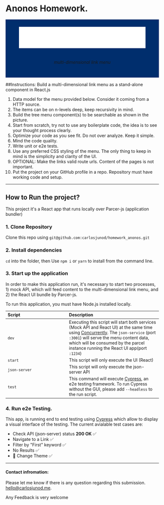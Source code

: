 # Anonos Homework.

[logo]: https://github.com/carlosjunod/homework_anonos/blob/feature/styling/src/assets/logo.svg 'Logo Title Text 2'

<div id="logo_img" style=" background-color:#002e6d; display: flex; justify-content: center; align-items: center;padding: 10px;flex-direction: column;";
}>

![alt text](./src/assets/logo.svg?sanitize=true 'Logo Anonos')

<h6>multi-dimensional link menu</h6>

</div>

##Instructions:
Build a multi-dimensional link menu as a stand-alone component in React.js

1. Data model for the menu provided below. Consider it coming from a HTTP source.
2. The items can be on n-levels deep, keep recursivity in mind.
3. Build the tree menu component(s) to be searchable as shown in the picture.
4. Start from scratch, try not to use any boilerplate code, the idea is to see your thought process clearly.
5. Optimize your code as you see fit. Do not over analyze. Keep it simple.
6. Mind the code quality.
7. Write unit or e2e tests.
8. Use any preferred CSS styling of the menu. The only thing to keep in mind is the simplicity and clarity of the UI.
9. OPTIONAL: Make the links valid route urls. Content of the pages is not important.
10. Put the project on your GitHub profile in a repo. Repository must have working code and setup.

---

## How to Run the project?

This project it's a React app that runs locally over Parcer-js (application bundler)

### 1. Clone Repository

Clone this repo using `git@github.com:carlosjunod/homework_anonos.git`

### 2. Install dependencies

`cd` into the folder, then Use `npm i` or `yarn` to install from the command line.

### 3. Start up the application

In order to make this application run, it's necessary to start two processes, 1) mock API, which will feed content to the multi-dimensional link menu, and 2) the React UI bundle by Parcer-js.

To run this application, you must have Node.js installed locally.

<style>

    #table_info {
        width: 100%
    }

    #table_info table td:first-Child {
        width: 40%;
        text-align: left;
    }


</style>

<div id="table_info">

| Script        | Description                                                                                                                                                                                                                                                                                                            |
| :------------ | :--------------------------------------------------------------------------------------------------------------------------------------------------------------------------------------------------------------------------------------------------------------------------------------------------------------------- |
| `dev`         | Executing this script will start both services (Mock API and React UI) at the same time using [Concurrently](https://github.com/kimmobrunfeldt/concurrently). The `json-service` (port `:3001`) will serve the menu content data, which will be consumed by the parcel instance running the React UI app(port `:1234`) |
| `start`       | This script will only execute the UI (React)                                                                                                                                                                                                                                                                           |
| `json-server` | This script will only execute the json-server API                                                                                                                                                                                                                                                                      |
| `test`        | This command will execute [Cypress](https://www.cypress.io/), an e2e testing framework. To run Cypress without the GUI, please add `--headless` to the run script.                                                                                                                                                     |

</div>

### 4. Run e2e Testing.

This app, is running end to end testing using [Cypress](https://www.cypress.io/) which allow to display a visual interface of the testing. The current avialable test cases are:

- Check API (json-server) status **200 OK** ✅
- Navigate to a Link ✅
- Filter by "First" keyword ✅
- No Results ✅
- 🎨 Change Theme ✅

---

#### Contact infromation:

Please let me know if there is any question regarding this submission.
hello@carlosjunod.me.

Any Feedback is very welcome
